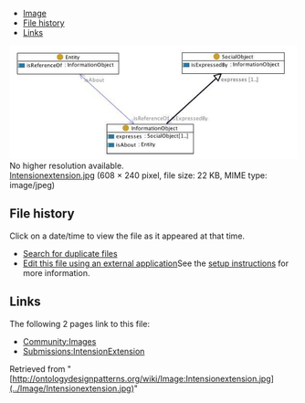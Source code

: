 * [Image](../Image/Intensionextension.jpg#file)
* [File history](../Image/Intensionextension.jpg#filehistory)
* [Links](../Image/Intensionextension.jpg#filelinks)

[![Image:Intensionextension.jpg](../images/0/01/Intensionextension.jpg)](../images/0/01/Intensionextension.jpg)  
No higher resolution available.  
[Intensionextension.jpg](../images/0/01/Intensionextension.jpg)‎ (608 × 240 pixel, file size: 22 KB, MIME type: image/jpeg)

## File history

Click on a date/time to view the file as it appeared at that time.



  
* [Search for duplicate files](http://ontologydesignpatterns.org/wiki/Special:FileDuplicateSearch/Intensionextension.jpg "Special:FileDuplicateSearch/Intensionextension.jpg")
* [Edit this file using an external application](http://ontologydesignpatterns.org/wiki/index.php?title=Image:Intensionextension.jpg&action=edit&externaledit=true&mode=file "Image:Intensionextension.jpg")See the [setup instructions](http://www.mediawiki.org/wiki/Manual:External_editors "http://www.mediawiki.org/wiki/Manual:External_editors") for more information.

## Links



The following 2 pages link to this file:


* [Community:Images](../Community/Images "Community:Images")
* [Submissions:IntensionExtension](../Submissions/IntensionExtension "Submissions:IntensionExtension")


Retrieved from "[http://ontologydesignpatterns.org/wiki/Image:Intensionextension.jpg](../Image/Intensionextension.jpg)"